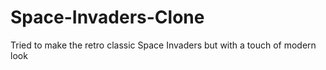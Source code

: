 # Space-Invaders-Clone
Tried to make the retro classic Space Invaders but with a touch of modern look
